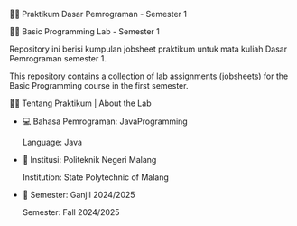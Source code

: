 👨‍💻 Praktikum Dasar Pemrograman - Semester 1

👨‍💻 Basic Programming Lab - Semester 1

Repository ini berisi kumpulan jobsheet praktikum untuk mata kuliah Dasar Pemrograman semester 1.

This repository contains a collection of lab assignments (jobsheets) for the Basic Programming course in the first semester.


🧑‍🏫 Tentang Praktikum | About the Lab

- 💻 Bahasa Pemrograman: JavaProgramming
  
  Language: Java
- 🏫 Institusi: Politeknik Negeri Malang
  
  Institution: State Polytechnic of Malang
- 📅 Semester: Ganjil 2024/2025
  
  Semester: Fall 2024/2025
